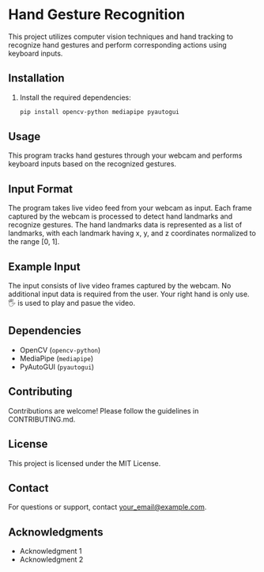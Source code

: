 # Hand Gesture Recognition

This project utilizes computer vision techniques and hand tracking to recognize hand gestures and perform corresponding actions using keyboard inputs.

## Installation

1. Install the required dependencies:
   ```bash
   pip install opencv-python mediapipe pyautogui

## Usage

This program tracks hand gestures through your webcam and performs keyboard inputs based on the recognized gestures.

## Input Format

The program takes live video feed from your webcam as input. Each frame captured by the webcam is processed to detect hand landmarks and recognize gestures. The hand landmarks data is represented as a list of landmarks, with each landmark having x, y, and z coordinates normalized to the range [0, 1].

## Example Input

The input consists of live video frames captured by the webcam. No additional input data is required from the user. Your right hand is only use. :raised_hand_with_fingers_splayed: is used to play and pasue the video. 

## Dependencies

- OpenCV (`opencv-python`)
- MediaPipe (`mediapipe`)
- PyAutoGUI (`pyautogui`)

## Contributing

Contributions are welcome! Please follow the guidelines in CONTRIBUTING.md.

## License

This project is licensed under the MIT License.

## Contact

For questions or support, contact your_email@example.com.

## Acknowledgments

- Acknowledgment 1
- Acknowledgment 2
